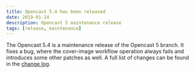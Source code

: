```yaml
---
title: Opencast 5.4 has been released
date: 2019-01-24
description: Opencast 5 maintenance release
tags: [release, maintenance]
---
```


The Opencast 5.4 is a maintenance release of the Opencast 5 branch. It fixes a bug, where the cover-image workflow
operation always fails and introduces some other patches as well. A full list of changes can be found in the
[change log](https://docs.opencast.org/r/5.x/admin/changelog/#opencast-54).
